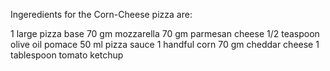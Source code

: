 Ingeredients for the Corn-Cheese pizza are:

1 large pizza base
70 gm mozzarella
70 gm parmesan cheese
1/2 teaspoon olive oil pomace
50 ml pizza sauce
1 handful corn
70 gm cheddar cheese
1 tablespoon tomato ketchup